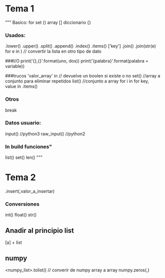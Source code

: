 # Tema 1
"""
Basico:
for
set ()
array []
diccionario {}

### Usados:
<string>.lower()
<string>.upper()
<string>.split()
<array>.append(<objeto>)
<array>.index()
<dict>.items()
<dict>['key']
<string>.join(<list>)
<string>.join(str(e) for e in <list>) // convertir la lista en otro tipo de dato

###I/O
print('{},{}'.format(uno, dos))
print('{palabra}'.format(palabra = variable))

###trucos
'valor_array' in <array> // devuelve un boolen si existe o no
set(<array>) //array a conjunto para eliminar repetidos
list(<set>) //conjunto a array
for i in <array>
for key, value in <dict>.items()

### Otros
break

### Datos usuario:
input() //python3
raw_input() //python2

### In build funciones"
list()
set()
len()
"""

# Tema 2
<array>.insert(<int>,valor_a_insertar)
### Conversiones
int(<tipo datos>)
float(<tipo datos>)
str(<tipo dato>)

## Anadir al principio list
[a] + list

## numpy
<numpy_list>.tolist() // converir de numpy array a array
numpy.zeros(<int x>,<int y>)
